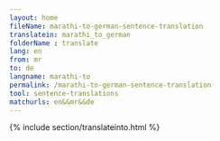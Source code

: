 ```yaml
---
layout: home
fileName: marathi-to-german-sentence-translation
translatein: marathi_to_german
folderName : translate
lang: en
from: mr
to: de
langname: marathi-to
permalink: /marathi-to-german-sentence-translation
tool: sentence-translations
matchurls: en&&mr&&de
---
```

{% include section/translateinto.html %}
